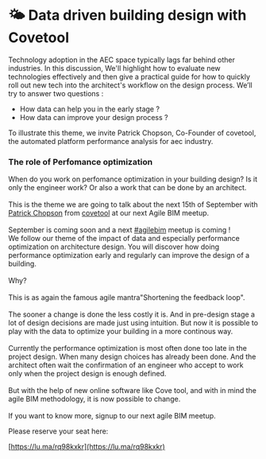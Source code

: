 # 🌤️ Data driven building design with Covetool

Technology adoption in the AEC space typically lags far behind other industries. In this discussion, We'll highlight how to evaluate new technologies effectively and then give a practical guide for how to quickly roll out new tech into the architect's workflow on the design process. We’ll try to answer two questions :

* How data can help you in the early stage ?
* How data can improve your design process ?

To illustrate this theme, we invite Patrick Chopson, Co-Founder of covetool, the automated platform performance analysis for aec industry.

### The role of Perfomance optimization&#x20;

When do you work on perfomance optimization in your building design? Is it only the engineer work? Or also a work that can be done by an architect.\
\
This is the theme we are going to talk about the next 15th of September with [Patrick Chopson](https://www.linkedin.com/in/ACoAABd-PXoBNVhmVNaoS5peT\_gC\_2KuTFgvFwA) from [covetool](https://www.linkedin.com/company/cove-tool-inc./) at our next Agile BIM meetup.\
\
September is coming soon and a next [#agilebim](https://www.linkedin.com/feed/hashtag/?keywords=agilebim\&highlightedUpdateUrns=urn%3Ali%3Aactivity%3A6967751951593705472) meetup is coming !\
We follow our theme of the impact of data and especially performance optimization on architecture design. You will discover how doing performance optimization early and regularly can improve the design of a building.\
\
Why?\
\
This is as again the famous agile mantra"Shortening the feedback loop".\
\
The sooner a change is done the less costly it is. And in pre-design stage a lot of design decisions are made just using intuition. But now it is possible to play with the data to optimize your building in a more continous way.\
\
Currently the performance optimization is most often done too late in the project design. When many design choices has already been done. And the architect often wait the confirmation of an engineer who accept to work only when the project design is enough defined.\
\
But with the help of new online software like Cove tool, and with in mind the agile BIM methodology, it is now possible to change.\
\
If you want to know more, signup to our next agile BIM meetup.

Please reserve your seat here:&#x20;

[https://lu.ma/rq98kxkr](https://lu.ma/rq98kxkr)
